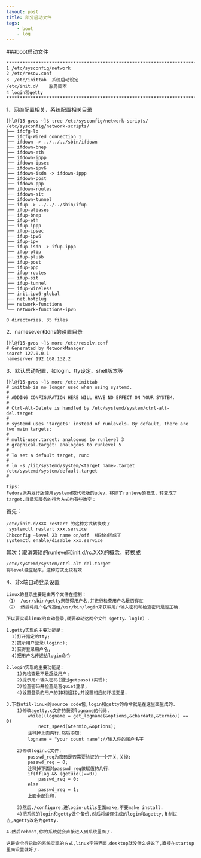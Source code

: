 ```yaml
---
layout: post
title: 部分启动文件
tags:
	- boot
	- log
---
```


###boot启动文件
>
	***************************************************************************
	1 /etc/sysconfig/network
	2 /etc/resov.conf
	3  /etc/inittab  系统启动设定
	/etc/init.d/    服务脚本
	4 login和getty
	****************************************************************************

1、网络配置相关，系统配置相关目录
>
	[hl@f15-gvos ~]$ tree /etc/sysconfig/network-scripts/
	/etc/sysconfig/network-scripts/
	├── ifcfg-lo
	├── ifcfg-Wired_connection_1
	├── ifdown -> ../../../sbin/ifdown
	├── ifdown-bnep
	├── ifdown-eth
	├── ifdown-ippp
	├── ifdown-ipsec
	├── ifdown-ipv6
	├── ifdown-isdn -> ifdown-ippp
	├── ifdown-post
	├── ifdown-ppp
	├── ifdown-routes
	├── ifdown-sit
	├── ifdown-tunnel
	├── ifup -> ../../../sbin/ifup
	├── ifup-aliases
	├── ifup-bnep
	├── ifup-eth
	├── ifup-ippp
	├── ifup-ipsec
	├── ifup-ipv6
	├── ifup-ipx
	├── ifup-isdn -> ifup-ippp
	├── ifup-plip
	├── ifup-plusb
	├── ifup-post
	├── ifup-ppp
	├── ifup-routes
	├── ifup-sit
	├── ifup-tunnel
	├── ifup-wireless
	├── init.ipv6-global
	├── net.hotplug
	├── network-functions
	└── network-functions-ipv6

	0 directories, 35 files

2、namesever和dns的设置目录
>
	[hl@f15-gvos ~]$ more /etc/resolv.conf    
	# Generated by NetworkManager
	search 127.0.0.1
	nameserver 192.168.132.2

3、默认启动配置，如login、tty设定、shell版本等
>
	[hl@f15-gvos ~]$ more /etc/inittab 
	# inittab is no longer used when using systemd.
	#
	# ADDING CONFIGURATION HERE WILL HAVE NO EFFECT ON YOUR SYSTEM.
	#
	# Ctrl-Alt-Delete is handled by /etc/systemd/system/ctrl-alt-del.target
	#
	# systemd uses 'targets' instead of runlevels. By default, there are two main targets:
	#
	# multi-user.target: analogous to runlevel 3
	# graphical.target: analogous to runlevel 5
	#
	# To set a default target, run:
	#
	# ln -s /lib/systemd/system/<target name>.target /etc/systemd/system/default.target
	#

	Tips:
	Fedora派系发行版使用systemd取代老版的udev，移除了runleve的概念，转变成了target.目录和服务的行为方式也有些改变：

首先：
>
	/etc/init.d/XXX restart 的这种方式转换成了
	 systemctl restart xxx.service
	Chkconfig –level 23 name on/off  相对的转成了
	systemctl enable/disable xxx.service



其次：取消繁琐的runlevel和init.d/rc.XXX的概念，转换成
>
	/etc/systemd/system/ctrl-alt-del.target
	将level独立起来，这种方式比较有效

4、非x端自动登录设置
>
	Linux的登录主要是由两个文件在控制：
	（1）	/usr/sbin/getty来获得用户名,并进行检查用户名是否存在
	（2）	然后将用户名传递给/usr/bin/login来获取用户输入密码和检查密码是否正确.

	所以要实现linux的自动登录,就要改动这两个文件（getty、login）.

	1.getty实现的主要功能是:
	  1)打开指定的tty;
	  2)提示用户登录(login:);
	  3)获得登录用户名;
	  4)把用户名传递给login命令
	  
	2.login实现的主要功能是:
		1)先检查是不是超级用户;
		2)提示用户输入密码(通过getpass()实现);
		3)检查密码并检查是否quiet登录;
		4)设置登录的用户的ID和组ID,并设置相应的环境变量.
		
	3.下载util-linux的source code包,login和getty的命令就是在这里面生成的.
		1)修改agetty.c文件的获得logname的代码.
			while((logname = get_logname(&options,&chardata,&termio)) == 0)
				next_speed(&termio,&options);
			注释掉上面两行,然后添加:
			logname = "your count name";//输入你的账户名字
		
		2)修改login.c文件:
			passwd_req为密码是否需要验证的一个开关,关掉:
			passwd_req = 0;
			注释掉下面对passwd_req做赋值的几行:
			if(fflag && (getuid()==0))
				passwd_req = 0;
			else
				passwd_req = 1;
			上面全部注释.
			
		3)然后./configure,进login-utils里面make,不要make install.
		4)把系统的login和getty做个备份,然后将编译生成的login和agetty,复制过去,agetty改名为getty.
		
	4.然后reboot,你的系统就会直接进入到系统里面了.
	 
	这是命令行启动的系统实现的方式,linux字符界面,desktop就没什么好说了,直接在startup里面设置就好了.
